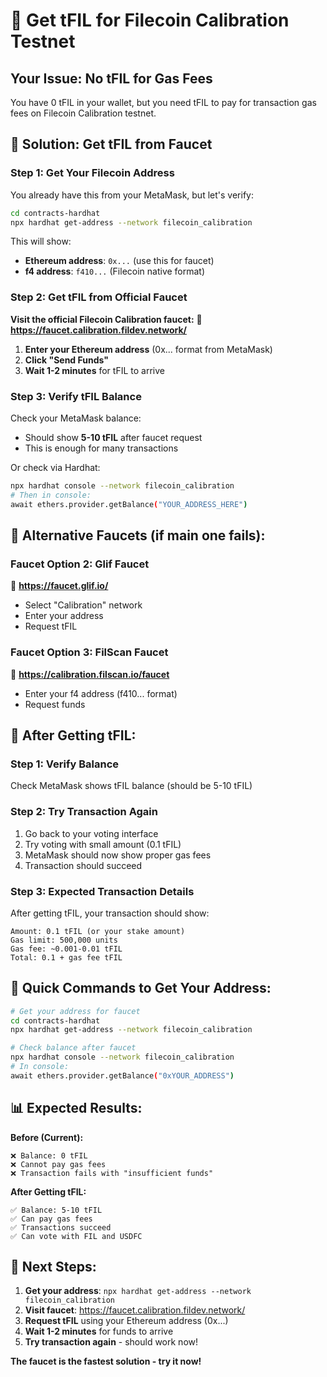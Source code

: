 # 🚰 Get tFIL for Filecoin Calibration Testnet

## **Your Issue: No tFIL for Gas Fees**

You have 0 tFIL in your wallet, but you need tFIL to pay for transaction gas fees on Filecoin Calibration testnet.

## **🎯 Solution: Get tFIL from Faucet**

### **Step 1: Get Your Filecoin Address**

You already have this from your MetaMask, but let's verify:

```bash
cd contracts-hardhat
npx hardhat get-address --network filecoin_calibration
```

This will show:
- **Ethereum address**: `0x...` (use this for faucet)
- **f4 address**: `f410...` (Filecoin native format)

### **Step 2: Get tFIL from Official Faucet**

**Visit the official Filecoin Calibration faucet:**
🔗 **https://faucet.calibration.fildev.network/**

1. **Enter your Ethereum address** (0x... format from MetaMask)
2. **Click "Send Funds"**
3. **Wait 1-2 minutes** for tFIL to arrive

### **Step 3: Verify tFIL Balance**

Check your MetaMask balance:
- Should show **5-10 tFIL** after faucet request
- This is enough for many transactions

Or check via Hardhat:
```bash
npx hardhat console --network filecoin_calibration
# Then in console:
await ethers.provider.getBalance("YOUR_ADDRESS_HERE")
```

## **🚨 Alternative Faucets (if main one fails):**

### **Faucet Option 2: Glif Faucet**
🔗 **https://faucet.glif.io/**
- Select "Calibration" network
- Enter your address
- Request tFIL

### **Faucet Option 3: FilScan Faucet**
🔗 **https://calibration.filscan.io/faucet**
- Enter your f4 address (f410... format)
- Request funds

## **🎯 After Getting tFIL:**

### **Step 1: Verify Balance**
Check MetaMask shows tFIL balance (should be 5-10 tFIL)

### **Step 2: Try Transaction Again**
1. Go back to your voting interface
2. Try voting with small amount (0.1 tFIL)
3. MetaMask should now show proper gas fees
4. Transaction should succeed

### **Step 3: Expected Transaction Details**
After getting tFIL, your transaction should show:
```
Amount: 0.1 tFIL (or your stake amount)
Gas limit: 500,000 units
Gas fee: ~0.001-0.01 tFIL
Total: 0.1 + gas fee tFIL
```

## **🔧 Quick Commands to Get Your Address:**

```bash
# Get your address for faucet
cd contracts-hardhat
npx hardhat get-address --network filecoin_calibration

# Check balance after faucet
npx hardhat console --network filecoin_calibration
# In console:
await ethers.provider.getBalance("0xYOUR_ADDRESS")
```

## **📊 Expected Results:**

**Before (Current):**
```
❌ Balance: 0 tFIL
❌ Cannot pay gas fees
❌ Transaction fails with "insufficient funds"
```

**After Getting tFIL:**
```
✅ Balance: 5-10 tFIL
✅ Can pay gas fees
✅ Transactions succeed
✅ Can vote with FIL and USDFC
```

## **🚀 Next Steps:**

1. **Get your address**: `npx hardhat get-address --network filecoin_calibration`
2. **Visit faucet**: https://faucet.calibration.fildev.network/
3. **Request tFIL** using your Ethereum address (0x...)
4. **Wait 1-2 minutes** for funds to arrive
5. **Try transaction again** - should work now!

**The faucet is the fastest solution - try it now!**